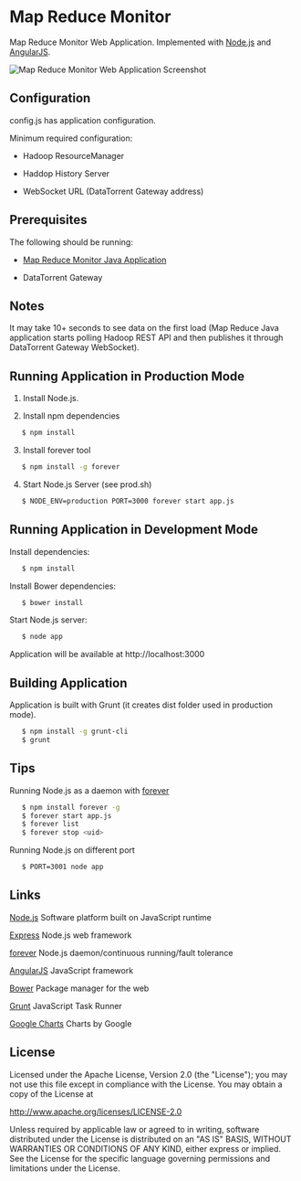Map Reduce Monitor
===============

Map Reduce Monitor Web Application. Implemented with [Node.js](http://nodejs.org/) and [AngularJS](http://angularjs.org/).

![Map Reduce Monitor Web Application Screenshot](doc/MapReduceMonitor.png "Map Reduce Monitor Web Application Screenshot")

## Configuration
 config.js has application configuration.

 Minimum required configuration:

 - Hadoop ResourceManager

 - Haddop History Server

 - WebSocket URL (DataTorrent Gateway address)

## Prerequisites

  The following should be running:

  - [Map Reduce Monitor Java Application](https://github.com/DataTorrent/Malhar/tree/master/demos/src/main/java/com/datatorrent/demos/mrmonitor)

  - DataTorrent Gateway

## Notes

  It may take 10+ seconds to see data on the first load (Map Reduce Java application starts polling Hadoop REST API
and then publishes it through DataTorrent Gateway WebSocket).

## Running Application in Production Mode

 1. Install Node.js.

 2. Install npm dependencies

 ``` bash
    $ npm install
 ```

 3. Install forever tool

 ``` bash
    $ npm install -g forever
 ```

 4. Start Node.js Server (see prod.sh)

 ``` bash
    $ NODE_ENV=production PORT=3000 forever start app.js
 ```

## Running Application in Development Mode
 Install dependencies:

 ``` bash
    $ npm install
 ```

 Install Bower dependencies:

 ``` bash
    $ bower install
 ```

 Start Node.js server:

 ``` bash
    $ node app
 ```

 Application will be available at http://localhost:3000

## Building Application

 Application is built with Grunt (it creates dist folder used in production mode).

 ``` bash
    $ npm install -g grunt-cli
    $ grunt
 ```

## Tips

 Running Node.js as a daemon with [forever](https://github.com/nodejitsu/forever)

 ``` bash
    $ npm install forever -g
    $ forever start app.js
    $ forever list
    $ forever stop <uid>
 ```

 Running Node.js on different port

 ``` bash
    $ PORT=3001 node app
 ```

## Links

[Node.js](http://nodejs.org/) Software platform built on JavaScript runtime

[Express](https://github.com/visionmedia/express) Node.js web framework

[forever](https://github.com/nodejitsu/forever) Node.js daemon/continuous running/fault tolerance

[AngularJS](http://angularjs.org/) JavaScript framework

[Bower](http://bower.io/) Package manager for the web

[Grunt](http://gruntjs.com/) JavaScript Task Runner

[Google Charts](https://developers.google.com/chart/) Charts by Google

## License

Licensed under the Apache License, Version 2.0 (the "License"); you may not use this file except in compliance with the License. You may obtain a copy of the License at

http://www.apache.org/licenses/LICENSE-2.0

Unless required by applicable law or agreed to in writing, software distributed under the License is distributed on an "AS IS" BASIS, WITHOUT WARRANTIES OR CONDITIONS OF ANY KIND, either express or implied. See the License for the specific language governing permissions and limitations under the License.
